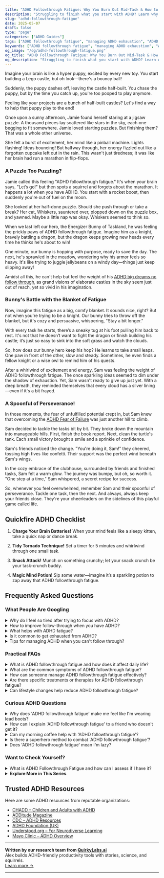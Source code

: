 ```yaml
---
title: "ADHD Followthrough Fatigue: Why You Burn Out Mid-Task & How to Push Through"
description: "Struggling to finish what you start with ADHD? Learn why followthrough fatigue hits and how to manage energy, beat burnout, and complete tasks with more ease."
slug: "adhd-followthrough-fatigue"
date: 2025-05-07
draft: false
type: "page"
categories: ["ADHD Guides"]
tags: ["ADHD followthrough fatigue", "managing ADHD exhaustion", "ADHD burnout", "ADHD project completion", "ADHD task fatigue", "ADHD energy management", "sustaining focus with ADHD"]
keywords: ["ADHD followthrough fatigue", "managing ADHD exhaustion", "ADHD burnout", "ADHD project completion", "ADHD task fatigue", "ADHD energy management", "sustaining focus with ADHD"]
og_image: "/og/adhd-followthrough-fatigue.png"
og_title: "ADHD Followthrough Fatigue: Why You Burn Out Mid-Task & How to Push Through"
og_description: "Struggling to finish what you start with ADHD? Learn why followthrough fatigue hits and how to manage energy, beat burnout, and complete tasks with more ease."
---
```


Imagine your brain is like a hyper puppy, excited by every new toy. You start building a Lego castle, but oh look—there's a bouncy ball!

Suddenly, the puppy dashes off, leaving the castle half-built. You chase the puppy, but by the time you catch up, you're too pooped to play anymore.

Feeling like your projects are a bunch of half-built castles? Let's find a way to help that puppy play to the end!

Once upon a sunny afternoon, Jamie found herself staring at a jigsaw puzzle. A thousand pieces lay scattered like stars in the sky, each one begging to fit somewhere. Jamie loved starting puzzles. But finishing them? That was a whole other universe.

She felt a burst of excitement, her mind like a pinball machine. Lights flashing! Ideas bouncing! But halfway through, her energy fizzled out like a forgotten cupcake left out in the rain. This wasn't just tiredness; it was like her brain had run a marathon in flip-flops.

### A Puzzle Too Puzzling?

Jamie called this feeling "ADHD followthrough fatigue." It's when your brain says, "Let’s go!" but then spots a squirrel and forgets about the marathon. It happens a lot when you have ADHD. You start with a rocket boost, then suddenly you're out of fuel on the moon.

She looked at her half-done puzzle. Should she push through or take a break? Her cat, Whiskers, sauntered over, plopped down on the puzzle box, and yawned. Maybe a little nap was okay. Whiskers seemed to think so.

When we last left our hero, the Energizer Bunny of Taskland, he was feeling the prickly paws of ADHD followthrough fatigue. Imagine him as a knight, bravely battling a dragon, but the dragon keeps growing new heads every time he thinks he's about to win!

One minute, our bunny is hopping with purpose, ready to save the day. The next, he's sprawled in the meadow, wondering why his armor feels so heavy. It's like trying to juggle jellybeans on a windy day—things just keep slipping away!

Amidst all this, he can't help but feel the weight of his [ADHD big dreams no follow through](/pages/adhd-big-dreams-no-follow-through/), as grand visions of elaborate castles in the sky seem just out of reach, yet so vivid in his imagination.

### Bunny's Battle with the Blanket of Fatigue

Now, imagine this fatigue as a big, comfy blanket. It sounds nice, right? But not when you're trying to be a knight. Our bunny tries to throw off the blanket, but it's cozy and persuasive, whispering, "Stay a bit longer."

With every task he starts, there’s a sneaky tug at his foot pulling him back to rest. It's not that he doesn’t want to fight the dragon or finish building his castle; it’s just so easy to sink into the soft grass and watch the clouds.

So, how does our bunny hero keep his hop? He learns to take small leaps. One paw in front of the other, slow and steady. Sometimes, he even finds a fellow knight or a wise owl to remind him of his quests.

After a whirlwind of excitement and energy, Sam was feeling the weight of ADHD followthrough fatigue. The once sparkling ideas seemed to dim under the shadow of exhaustion. Yet, Sam wasn't ready to give up just yet. With a deep breath, they reminded themselves that every cloud has a silver lining—even if it's a bit frayed.

### A Spoonful of Perseverance!

In those moments, the fear of unfulfilled potential crept in, but Sam knew that overcoming the [ADHD Fear of Failure](/pages/adhd-fear-of-failure/) was just another hill to climb.

Sam decided to tackle the tasks bit by bit. They broke down the mountain into manageable hills. First, finish the book report. Next, clean the turtle's tank. Each small victory brought a smile and a sprinkle of confidence.

Sam's friends noticed the change. "You're doing it, Sam!" they cheered, tossing high fives like confetti. Their support was the perfect wind beneath Sam's wings.

In the cozy embrace of the clubhouse, surrounded by friends and finished tasks, Sam felt a warm glow. The journey was bumpy, but oh, so worth it. "One step at a time," Sam whispered, a secret recipe for success.

So, whenever you feel overwhelmed, remember Sam and their spoonful of perseverance. Tackle one task, then the next. And always, always keep your friends close. They're your cheerleaders on the sidelines of this playful game called life.

## Quickfire ADHD Checklist

1. **Charge Your Brain Batteries!** When your mind feels like a sleepy kitten, take a quick nap or dance break.

2. **Tidy Tornado Technique!** Set a timer for 5 minutes and whirlwind through one small task.

3. **Snack Attack!** Munch on something crunchy; let your snack crunch be your task-crunch buddy.

4. **Magic Mind Potion!** Sip some water—imagine it’s a sparkling potion to zap away that ADHD followthrough fatigue.

## Frequently Asked Questions



### What People Are Googling

<details><summary>Why do I feel so tired after trying to focus with ADHD?</summary><p>It's completely understandable to feel tired after a period of intense focus, especially with ADHD. Your brain has been doing some heavy lifting! Trying to maintain concentration can be more demanding for someone with ADHD, as it often requires a greater amount of effort and energy to manage distractions and keep on task. Think of it like running a mental marathon; it's totally okay to feel exhausted after reaching that finish line. Give yourself permission to rest and recharge.</p></details>
<details><summary>How to improve follow-through when you have ADHD?</summary><p>Improving follow-through when you have ADHD can definitely be a cozy and manageable affair! Start by breaking tasks into smaller, more digestible steps, making it less overwhelming and easier to start. A visual or digital planner can be a comforting companion, helping you keep track of your tasks and deadlines. Remember, celebrating small victories along the way can make the journey feel more rewarding and motivating. You're doing great, just take it one step at a time!</p></details>
<details><summary>What helps with ADHD fatigue?</summary><p>Dealing with ADHD fatigue can feel really challenging, but there are a few cozy strategies to help manage it. First, it's important to prioritize sleep — try establishing a calming bedtime routine and stick to it as best as you can. Also, breaking tasks into smaller, manageable chunks can help prevent overwhelm and conserve energy. Don’t forget to give yourself permission for regular breaks and some quiet time to recharge; your brain will thank you for these little moments of rest!</p></details>
<details><summary>Is it common to get exhausted from ADHD?</summary><p>Absolutely, feeling exhausted is quite common when you have ADHD. Your brain is often working overtime juggling multiple thoughts, tasks, and stimuli, which can be incredibly draining. Plus, many folks with ADHD experience challenges with sleep, whether it's difficulty falling asleep or restless nights. Remember, it's okay to take breaks and give yourself some well-deserved rest. You're doing great managing all that energy!</p></details>
<details><summary>Tips for managing ADHD when you can't follow through?</summary><p>It’s really common to struggle with follow-through when you have ADHD, so you’re definitely not alone in this. One helpful tip is to break tasks into smaller, more manageable chunks. This can make starting less daunting and give you a sense of achievement as you complete each part. Also, consider using tools like timers or apps designed for ADHD to remind and motivate you. Remember, every day is a new chance to try out strategies that work best for you, so be patient and kind to yourself through the process.</p></details>



### Practical FAQs

<details><summary>What is ADHD followthrough fatigue and how does it affect daily life?</summary><p>ADHD follow-through fatigue is a common feeling among individuals with ADHD, where the initial energy and enthusiasm for a new project or task dissipate, and completing it becomes unexpectedly challenging. This often occurs because the novelty that initially stimulates the ADHD brain fades, making sustained attention and interest harder to maintain. In daily life, this can lead to a cycle of uncompleted tasks and projects, which might feel frustrating and impact self-esteem. Recognizing this pattern can help in developing strategies to break tasks into smaller, manageable steps and finding ways to reintroduce novelty and interest to sustain momentum.</p></details>
<details><summary>What are the common symptoms of ADHD followthrough fatigue?</summary><p>Absolutely, it's really great that you're looking into this! ADHD followthrough fatigue, or simply feeling drained after trying to keep up with day-to-day tasks, is quite common. You might notice symptoms like feeling overwhelmingly tired after completing tasks, a sense of dissatisfaction no matter the effort put in, or even avoiding starting new tasks because past tasks have been so draining. It’s important to remember that this doesn't reflect your capabilities or worth; it's just another part of navigating ADHD.</p></details>
<details><summary>How can someone manage ADHD followthrough fatigue effectively?</summary><p>Absolutely, follow-through fatigue is a real challenge with ADHD, and it's so understandable to feel overwhelmed by it. One effective way to manage this is by breaking tasks into smaller, more manageable chunks. This can make the task feel less daunting and give you a sense of accomplishment as you complete each part. Also, don't forget to schedule regular breaks to recharge your mental batteries and keep your motivation fresh. Celebrate your successes, no matter how small, to boost your morale and keep the momentum going. You're doing wonderfully by tackling this head-on!</p></details>
<details><summary>Are there specific treatments or therapies for ADHD followthrough fatigue?</summary><p>Absolutely, and it's great that you're looking into this! Followthrough fatigue in ADHD can be quite challenging, but there are several strategies and treatments that can help. Behavioral therapy, specifically Cognitive Behavioral Therapy (CBT), is often really effective in building strategies to manage tasks and maintain motivation. Additionally, working with an ADHD coach can also provide personalized tips and accountability, which can boost your ability to follow through on tasks. It’s all about finding the right combination that works uniquely for you.</p></details>
<details><summary>Can lifestyle changes help reduce ADHD followthrough fatigue?</summary><p>Absolutely, lifestyle changes can indeed play a significant role in managing ADHD follow-through fatigue. Incorporating structured routines, prioritizing sleep, and managing nutrition can provide more stability and energy, helping to alleviate some of the exhaustion associated with starting and completing tasks. Additionally, breaking tasks into smaller, manageable steps and scheduling regular breaks can prevent overwhelm and keep your energy levels more consistent. Remember, every small step towards a balanced lifestyle is a victory in managing ADHD symptoms.</p></details>



### Curious ADHD Questions

<details><summary>Why does 'ADHD followthrough fatigue' make me feel like I'm wearing lead boots?</summary><p>That feeling of wearing lead boots when you're struggling with ADHD follow-through fatigue is incredibly common and completely understandable. ADHD can make it challenging to manage and sustain energy levels, especially after the initial excitement of starting a project wears off. This can leave you feeling unusually heavy and sluggish, almost as if every step forward is a monumental effort. Remember, it's okay to acknowledge this fatigue and adjust your pace accordingly. Taking things step by step with regular breaks can sometimes make those "boots" feel a bit lighter.</p></details>
<details><summary>How can I explain 'ADHD followthrough fatigue' to a friend who doesn't get it?</summary><p>Absolutely, explaining "ADHD follow-through fatigue" to someone who isn't familiar can feel a bit daunting, but here's a cozy way to put it: Imagine every task you want to complete is like starting a new little campfire. For someone with ADHD, it’s not just about lighting the fire; it’s about gathering the wood, remembering where the matches are, and keeping the fire going despite wind and rain. Each step requires energy, and when you’re trying to manage multiple fires, it can be really exhausting, even if some fires seem small. Sharing this analogy might help your friend visualize why follow-through can be so tiring and why it’s more challenging with ADHD.</p></details>
<details><summary>Can my morning coffee help with 'ADHD followthrough fatigue'?</summary><p>Absolutely, your morning coffee might indeed help with what you're calling "ADHD follow-through fatigue." Caffeine, a stimulant found in coffee, can sometimes enhance focus and alertness, which may make it easier for you to stay on track with your tasks. However, it's important to find the right balance, as too much caffeine can also lead to increased anxiety or jitteriness, which might counteract the benefits. Experiment with your coffee intake to see what amount works best for you, and consider pairing it with a good breakfast to keep your energy levels steady throughout the morning!</p></details>
<details><summary>Is there a superhero method to combat 'ADHD followthrough fatigue'?</summary><p>Absolutely, finding ways to combat 'ADHD follow-through fatigue' can indeed feel like a quest for a superhero power! A helpful method is the "small steps" approach. Try breaking tasks into tiny, manageable parts and celebrating each small victory, which can help reduce the overwhelm and boost your motivation. Also, setting up a cozy, inviting workspace and using timers for short, focused work bursts followed by breaks can make a big difference. Think of it as your very own superpower toolkit to keep the momentum going!</p></details>
<details><summary>Does 'ADHD followthrough fatigue' mean I'm lazy?</summary><p>Not at all! "ADHD followthrough fatigue" doesn't mean you're lazy; it reflects the extra effort and energy it can take to manage tasks and maintain focus when you have ADHD. This fatigue can be especially noticeable after you've been intensely focusing or when you're juggling multiple responsibilities. Remember, it's a sign of the hard work you're putting in, not a reflection of your motivation or abilities. It's really important to be kind to yourself and recognize the effort you're investing.</p></details>



### Want to Check Yourself?

<details><summary>What is ADHD Followthrough Fatigue and how can I assess if I have it?</summary><p>ADHD Followthrough Fatigue is a common experience for many with ADHD, characterized by a deep sense of exhaustion that comes from the ongoing effort to manage daily tasks and responsibilities. It’s like feeling weighed down by a blanket of tiredness after continually pushing yourself to keep up with life’s demands, especially those involving organization, prioritization, and completion of tasks. To assess if you might be experiencing this, reflect on whether you often feel overwhelmingly tired or demotivated after starting projects or having to maintain focus on routine tasks over a period. If these feelings frequently occur and are impacting your ability to function or causing distress, it might be a sign of ADHD Followthrough Fatigue. A chat with a healthcare professional or an ADHD coach could provide further insights and support.</p></details>

<script type="application/ld+json">
{
  "@context": "https://schema.org",
  "@type": "FAQPage",
  "mainEntity": [
    {
      "@type": "Question",
      "name": "Why do I feel so tired after trying to focus with ADHD?",
      "acceptedAnswer": {
        "@type": "Answer",
        "text": "It's completely understandable to feel tired after a period of intense focus, especially with ADHD. Your brain has been doing some heavy lifting! Trying to maintain concentration can be more demanding for someone with ADHD, as it often requires a greater amount of effort and energy to manage distractions and keep on task. Think of it like running a mental marathon; it's totally okay to feel exhausted after reaching that finish line. Give yourself permission to rest and recharge."
      }
    },
    {
      "@type": "Question",
      "name": "How to improve follow-through when you have ADHD?",
      "acceptedAnswer": {
        "@type": "Answer",
        "text": "Improving follow-through when you have ADHD can definitely be a cozy and manageable affair! Start by breaking tasks into smaller, more digestible steps, making it less overwhelming and easier to start. A visual or digital planner can be a comforting companion, helping you keep track of your tasks and deadlines. Remember, celebrating small victories along the way can make the journey feel more rewarding and motivating. You're doing great, just take it one step at a time!"
      }
    },
    {
      "@type": "Question",
      "name": "What helps with ADHD fatigue?",
      "acceptedAnswer": {
        "@type": "Answer",
        "text": "Dealing with ADHD fatigue can feel really challenging, but there are a few cozy strategies to help manage it. First, it's important to prioritize sleep \u2014 try establishing a calming bedtime routine and stick to it as best as you can. Also, breaking tasks into smaller, manageable chunks can help prevent overwhelm and conserve energy. Don\u2019t forget to give yourself permission for regular breaks and some quiet time to recharge; your brain will thank you for these little moments of rest!"
      }
    },
    {
      "@type": "Question",
      "name": "Is it common to get exhausted from ADHD?",
      "acceptedAnswer": {
        "@type": "Answer",
        "text": "Absolutely, feeling exhausted is quite common when you have ADHD. Your brain is often working overtime juggling multiple thoughts, tasks, and stimuli, which can be incredibly draining. Plus, many folks with ADHD experience challenges with sleep, whether it's difficulty falling asleep or restless nights. Remember, it's okay to take breaks and give yourself some well-deserved rest. You're doing great managing all that energy!"
      }
    },
    {
      "@type": "Question",
      "name": "Tips for managing ADHD when you can't follow through?",
      "acceptedAnswer": {
        "@type": "Answer",
        "text": "It\u2019s really common to struggle with follow-through when you have ADHD, so you\u2019re definitely not alone in this. One helpful tip is to break tasks into smaller, more manageable chunks. This can make starting less daunting and give you a sense of achievement as you complete each part. Also, consider using tools like timers or apps designed for ADHD to remind and motivate you. Remember, every day is a new chance to try out strategies that work best for you, so be patient and kind to yourself through the process."
      }
    }
  ]
}
</script>
<script type="application/ld+json">
{
  "@context": "https://schema.org",
  "@type": "Article",
  "author": {
    "@type": "Person",
    "name": "QuirkyLabs",
    "url": "https://quirkylabs.ai/about"
  },
  "headline": "\"Beat ADHD Followthrough Fatigue: Find Joy & Success!\"",
  "mainEntityOfPage": "https://blog.quirkylabs.ai/pages/adhd-followthrough-fatigue/",
  "datePublished": "2025-05-07"
}
</script>
<script type="application/ld+json">
{
  "@context": "https://schema.org",
  "@type": "BreadcrumbList",
  "itemListElement": [
    {
      "@type": "ListItem",
      "position": 1,
      "name": "Home",
      "item": "https://quirkylabs.ai/"
    },
    {
      "@type": "ListItem",
      "position": 2,
      "name": "Blog",
      "item": "https://blog.quirkylabs.ai/"
    },
    {
      "@type": "ListItem",
      "position": 3,
      "name": "\"Beat ADHD Followthrough Fatigue: Find Joy & Success!\"",
      "item": "https://blog.quirkylabs.ai/pages/adhd-followthrough-fatigue/"
    }
  ]
}
</script>

<details>
<summary><strong>Explore More in This Series</strong></summary>

- [Adhd Wasting Potential](/pages/adhd-wasting-potential/)
- [Adhd Unfinished Projects](/pages/adhd-unfinished-projects/)
- [Adhd Want To Do Everything](/pages/adhd-want-to-do-everything/)
- [Adhd Dreams Vs Reality](/pages/adhd-dreams-vs-reality/)
- [Adhd Brilliant But Blocked](/pages/adhd-brilliant-but-blocked/)
- [Adhd Ambition Burnout Loop](/pages/adhd-ambition-burnout-loop/)
- [Adhd Starting Everything](/pages/adhd-starting-everything/)
- [Adhd Cant Execute](/pages/adhd-cant-execute/)
</details>



## Trusted ADHD Resources

Here are some ADHD resources from reputable organizations:

- [CHADD – Children and Adults with ADHD](https://chadd.org)
- [ADDitude Magazine](https://www.additudemag.com)
- [CDC – ADHD Resources](https://www.cdc.gov/ncbddd/adhd)
- [ADHD Foundation (UK)](https://www.adhdfoundation.org.uk)
- [Understood.org – For Neurodiverse Learning](https://www.understood.org)
- [Mayo Clinic – ADHD Overview](https://www.mayoclinic.org/diseases-conditions/adhd)


---

**Written by our research team from [QuirkyLabs.ai](https://quirkylabs.ai)**  
Alex builds ADHD-friendly productivity tools with stories, science, and squirrels.  
[Learn more →](https://quirkylabs.ai)

---